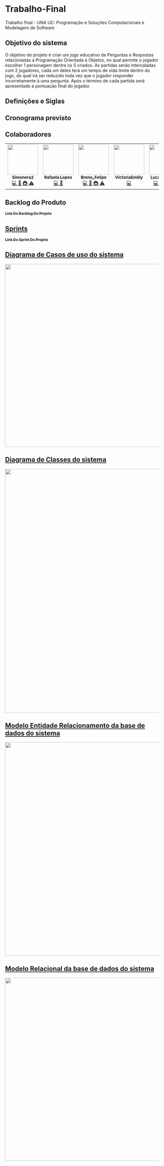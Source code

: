 # Trabalho-Final
Trabalho final - UNA
UC: Programação e Soluções Computacionais e Modelagem de Software
## Objetivo do sistema
O objetivo do projeto é criar um jogo educativo de Perguntas e Respostas relacionadas a Programação Orientada à Objetos, no qual permite o jogador escolher 1 personagem dentre os 5 criados. As partidas serão intercaladas com 2 jogadores, cada um deles terá um tempo de vida limite dentro do jogo, do qual irá ser reduzido toda vez que o jogador responder incorretamente à uma pergunta. Após o término de cada partida será apresentado a pontuação final do jogador.
## Definições e Siglas
## Cronograma previsto
## Colaboradores
<table>
<td align="center">
	<a href="ht <table> tps://github.com/Simonera2">
	<img src="https://cdn.discordapp.com/attachments/846376764384084021/898004285516828672/blob.png" width="100px;" alt=""/><br />
	<a href="https://github.com/Simonera2">	
	<sub><b>Simonera2</b></sub>
	</a><br /><a href="https://github.com/testing-library/react-testing-library/commits?author=kentcdodds" title="Code">💻
	</a> <a href="https://github.com/testing-library/react-testing-library/commits?author=kentcdodds" title="Documentation">📖
	</a> <a href="#infra-kentcdodds" title="Infrastructure (Hosting, Build-Tools, etc)">🚇
	</a> <a href="https://github.com/testing-library/react-testing-library/commits?author=kentcdodds" title="Tests">⚠️</a></td>

<td align="center">
	<a href="https://github.com/rafaelalopesz">
	<img src="https://avatars.githubusercontent.com/u/89741721?v=4" width="100px;" alt=""/><br />
	<a href="https://github.com/rafaelalopesz">	
	<sub><b>Rafaela Lopes</b></sub>
	</a><br /><a href="https://github.com/testing-library/react-testing-library/commits?author=kentcdodds" title="Code">💻
	</a> <a href="https://github.com/testing-library/react-testing-library/commits?author=kentcdodds" title="Documentation">📖
        </a> <a href="#infra-kentcdodds" title="Infrastructure (Hosting, Build-Tools, etc)"
	</a> <a href="https://github.com/testing-library/react-testing-library/commits?author=kentcdodds" title="Tests"/a></td>
	
<td align="center">
	<a href="https://github.com/Breno-Felip3">
	<img src="https://avatars.githubusercontent.com/u/90286455?v=4" width="100px;" alt=""/><br />
	<a href="https://github.com/Breno-Felip3">	
	<sub><b>Breno_Felipe</b></sub>
	</a><br /><a href="https://github.com/testing-library/react-testing-library/commits?author=kentcdodds" title="Code">💻
	</a> <a href="https://github.com/testing-library/react-testing-library/commits?author=kentcdodds" title="Documentation">📖
	</a> <a href="#infra-kentcdodds" title="Infrastructure (Hosting, Build-Tools, etc)">🚇
	</a> <a href="https://github.com/testing-library/react-testing-library/commits?author=kentcdodds" title="Tests">⚠️</a></td>
	
<td align="center">
	<a href="https://github.com/VictoriaEmilly">
	<img src="https://avatars.githubusercontent.com/u/89431047?v=4" width="100px;" alt=""/><br />
	<a href="https://github.com/VictoriaEmilly">	
	<sub><b>VictoriaEmilly</b></sub>
	</a><br /><a href="https://github.com/testing-library/react-testing-library/commits?author=kentcdodds" title="Code">💻
	</a> <a href="https://github.com/testing-library/react-testing-library/commits?author=kentcdodds" title="Documentation"
	</a> <a href="https://github.com/testing-library/react-testing-library/commits?author=kentcdodds" title="Tests"></a></td>
	
<td align="center">
	<a href="https://github.com/Marumii">
	<img src="https://avatars.githubusercontent.com/u/89428033?v=4" width="100px;" alt=""/><br />
	<a href="https://github.com/Marumii">	
	<sub><b>Lucas Barreto</b></sub>
	</a><br /><a href="https://github.com/testing-library/react-testing-library/commits?author=kentcdodds" title="Code">💻
	</a> <a href="https://github.com/testing-library/react-testing-library/commits?author=kentcdodds" title="Documentation">📖
	</a> <a href="#infra-kentcdodds" title="Infrastructure (Hosting, Build-Tools, etc)">🚇
	</a> <a href="https://github.com/testing-library/react-testing-library/commits?author=kentcdodds" title="Tests">⚠️</a></td>
 <table>
	 
## Backlog do Produto

<a href="https://github.com/Breno-Felip3/Trabalho-Final/projects/2">	
	<sub><b>Link Do Backlog Do Projeto</b></sub>
	 
## Sprints
	
<a href="https://github.com/Breno-Felip3/Trabalho-Final/projects/1">	
	<sub><b>Link Do Sprint Do Projeto</b></sub>
	
## Diagrama de Casos de uso do sistema

<img src="https://cdn.discordapp.com/attachments/853716840232648774/914277286205853756/Caso_de_Uso_2.png" width="600px;" alt=""/><br />
## Diagrama de Classes do sistema

<img src="https://cdn.discordapp.com/attachments/853716840232648774/914275608840773692/WhatsApp_Image_2021-11-24_at_18.28.17.jpeg" width="800px;" alt=""/><br />
## Modelo Entidade Relacionamento da base de dados do sistema
	
<img src="https://cdn.discordapp.com/attachments/853716840232648774/914279160610975835/WhatsApp_Image_2021-11-24_at_16.42.42.jpeg" width="700px;" alt=""/><br />
## Modelo Relacional da base de dados do sistema
	
<img src="https://cdn.discordapp.com/attachments/896929852324716547/914277714012291122/prjFinalLogico.PNG" width="600px;" alt=""/><br />	
